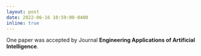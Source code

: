 ```yaml
---
layout: post
date: 2022-06-16 10:59:00-0400
inline: true
---
```


One paper was accepted by Journal **Engineering Applications of Artificial Intelligence**.